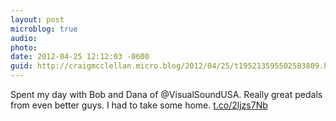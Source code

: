 ```yaml
---
layout: post
microblog: true
audio: 
photo: 
date: 2012-04-25 12:12:03 -0600
guid: http://craigmcclellan.micro.blog/2012/04/25/t195213595502583809.html
---
```

Spent my day with Bob and Dana of @VisualSoundUSA. Really great pedals from even better guys. I had to take some home. [t.co/2ljzs7Nb](http://t.co/2ljzs7Nb)
